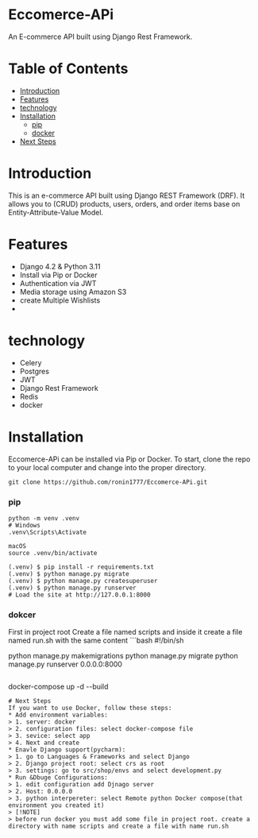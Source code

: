 # Eccomerce-APi

An E-commerce API built using Django Rest Framework.

# Table of Contents
* [Introduction](https://github.com/ronin1777/Eccomerce-APi/blob/main/README.md#introduction)
* [Features](https://github.com/ronin1777/H_dubbed/blob/main/README.md#features)
* [technology](https://github.com/ronin1777/H_dubbed/blob/main/README.md#technology)
* [Installation](https://github.com/ronin1777/H_dubbed/blob/main/README.md#setup-and-run)
  * [pip](https://github.com/ronin1777/Eccomerce-APi/blob/main/README.md#pip)
  * [docker](https://github.com/ronin1777/Eccomerce-APi/blob/main/README.md#dokcer)
* [Next Steps]()

# Introduction
This is an e-commerce API built using Django REST Framework (DRF). It allows you to (CRUD) products, users, orders, and order items base on Entity-Attribute-Value Model.

# Features
* Django 4.2 & Python 3.11
* Install via Pip or Docker
* Authentication via JWT
* Media storage using Amazon S3
* create Multiple Wishlists
* 

# technology
* Celery
* Postgres
* JWT
* Django Rest Framework
* Redis
* docker
# Installation
Eccomerce-APi can be installed via Pip or Docker. To start, clone the repo to your local computer and change into the proper directory.
```
git clone https://github.com/ronin1777/Eccomerce-APi.git
```
  ### pip
  ```
  python -m venv .venv
  # Windows
  .venv\Scripts\Activate
  
  macOS
  source .venv/bin/activate
  
  (.venv) $ pip install -r requirements.txt
  (.venv) $ python manage.py migrate
  (.venv) $ python manage.py createsuperuser
  (.venv) $ python manage.py runserver
  # Load the site at http://127.0.0.1:8000
  ```
  ### dokcer
  First in project root Create a file named scripts and inside it create a file named run.sh with the same content
  ‍‍‍‍```bash
  #!/bin/sh

  python manage.py makemigrations
  python manage.py migrate
  python manage.py runserver 0.0.0.0:8000
  ```
  ```
  docker-compose up -d --build
  ```
# Next Steps
If you want to use Docker, follow these steps:
* Add environment variables:
  > 1. server: docker
  > 2. configuration files: select docker-compose file
  > 3. sevice: select app
  > 4. Next and create
* Enavle Django support(pycharm):
  > 1. go to Languages & Frameworks and select Django
  > 2. Django project root: select crs as root
  > 3. settings: go to src/shop/envs and select development.py
* Run &Dbuge Configurations:
  > 1. edit configuration add Djnago server
  > 2. Host: 0.0.0.0
  > 3. python interpereter: select Remote python Docker compose(that environment you created it)
> [!NOTE]
> before run docker you must add some file in project root. create a directory with name scripts and create a file with name run.sh

